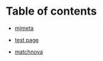 # Table of contents

* [mjmeta](mjmeta/mjmeta.md)

* [test page](readme.md)

* [matchnova](matchnova/matchnova.md)